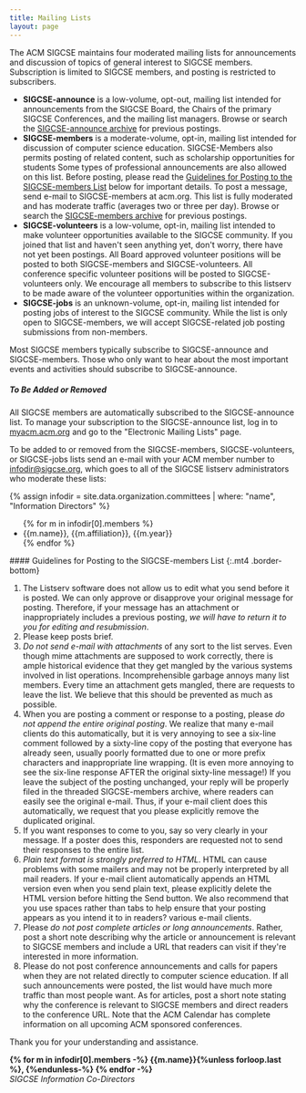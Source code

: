 ```yaml
---
title: Mailing Lists
layout: page
---
```


The ACM SIGCSE maintains four moderated mailing lists for announcements
and discussion of topics of general interest to SIGCSE members.
Subscription is limited to SIGCSE members, and posting is restricted to
subscribers.

-   **SIGCSE-announce** is a low-volume, opt-out, mailing list intended
    for announcements from the SIGCSE Board, the Chairs of the primary
    SIGCSE Conferences, and the mailing list managers. Browse or search
    the [SIGCSE-announce archive](https://listserv.acm.org/SCRIPTS/WA-ACMLPX.CGI?A0=SIGCSE-ANNOUNCE)
    for previous postings.
-   **SIGCSE-members** is a moderate-volume, opt-in, mailing list
    intended for discussion of computer science education.
    SIGCSE-Members also permits posting of related content, such as
    scholarship opportunities for students Some types of professional
    announcements are also allowed on this list. Before posting, please
    read the [Guidelines for Posting to the SIGCSE-members List](#guidelines) below for important details. To post a message,
    send e-mail to SIGCSE-members at acm.org. This list is fully
    moderated and has moderate traffic (averages two or three per day).
    Browse or search the [SIGCSE-members archive](https://listserv.acm.org/SCRIPTS/WA-ACMLPX.CGI?A0=SIGCSE-MEMBERS)
    for previous postings.
-   **SIGCSE-volunteers** is a low-volume, opt-in, mailing list intended
    to make volunteer opportunities available to the SIGCSE community.
    If you joined that list and haven\'t seen anything yet, don\'t
    worry, there have not yet been postings. All Board approved
    volunteer positions will be posted to both SIGCSE-members and
    SIGCSE-volunteers. All conference specific volunteer positions will
    be posted to SIGCSE-volunteers only. We encourage all members to
    subscribe to this listserv to be made aware of the volunteer
    opportunities within the organization.
-   **SIGCSE-jobs** is an unknown-volume, opt-in, mailing list intended
    for posting jobs of interest to the SIGCSE community. While the list
    is only open to SIGCSE-members, we will accept SIGCSE-related job
    posting submissions from non-members.

Most SIGCSE members typically subscribe to SIGCSE-announce and
SIGCSE-members. Those who only want to hear about the most important
events and activities should subscribe to SIGCSE-announce.

#####  To Be Added or Removed

All SIGCSE members are automatically subscribed to the SIGCSE-announce
list. To manage your subscription to the SIGCSE-announce list, log in to
[myacm.acm.org](http://myacm.acm.org) and go to the \"Electronic Mailing
Lists\" page.

To be added to or removed from the SIGCSE-members, SIGCSE-volunteers, or SIGCSE-jobs lists send an e-mail with your ACM member number to <infodir@sigcse.org>, which goes to all of the SIGCSE listserv administrators who moderate these lists:

{% assign infodir = site.data.organization.committees | where: "name", "Information Directors" %}
<ul>
{% for m in infodir[0].members %}
    <li>{{m.name}}, {{m.affiliation}}, {{m.year}}</li>
{% endfor %}
</ul>
#### <a name="#guidelines">Guidelines for Posting to the SIGCSE-members List</a>
{:.mt4 .border-bottom}

1.  The Listserv software does not allow us to edit what you send before
    it is posted. We can only approve or disapprove your original
    message for posting. Therefore, if your message has an attachment or
    inappropriately includes a previous posting, *we will have to return
    it to you for editing and resubmission*.
2.  Please keep posts brief.
3.  *Do not send e-mail with attachments* of any sort to the list
    serves. Even though mime attachments are supposed to work correctly,
    there is ample historical evidence that they get mangled by the
    various systems involved in list operations. Incomprehensible
    garbage annoys many list members. Every time an attachment gets
    mangled, there are requests to leave the list. We believe that this
    should be prevented as much as possible.
4.  When you are posting a comment or response to a posting, please *do
    not append the entire original posting*. We realize that many e-mail
    clients do this automatically, but it is very annoying to see a
    six-line comment followed by a sixty-line copy of the posting that
    everyone has already seen, usually poorly formatted due to one or
    more prefix characters and inappropriate line wrapping. (It is even
    more annoying to see the six-line response AFTER the original
    sixty-line message!) If you leave the subject of the posting
    unchanged, your reply will be properly filed in the threaded
    SIGCSE-members archive, where readers can easily see the original
    e-mail. Thus, if your e-mail client does this automatically, we
    request that you please explicitly remove the duplicated original.
5.  If you want responses to come to you, say so very clearly in your
    message. If a poster does this, responders are requested not to send
    their responses to the entire list.
6.  *Plain text format is strongly preferred to HTML*. HTML can cause
    problems with some mailers and may not be properly interpreted by
    all mail readers. If your e-mail client automatically appends an
    HTML version even when you send plain text, please explicitly delete
    the HTML version before hitting the Send button. We also recommend
    that you use spaces rather than tabs to help ensure that your
    posting appears as you intend it to in readers? various e-mail
    clients.
7.  Please *do not post complete articles or long announcements*.
    Rather, post a short note describing why the article or announcement
    is relevant to SIGCSE members and include a URL that readers can
    visit if they're interested in more information.
8.  Please do not post conference announcements and calls for papers
    when they are not related directly to computer science education. If
    all such announcements were posted, the list would have much more
    traffic than most people want. As for articles, post a short note
    stating why the conference is relevant to SIGCSE members and direct
    readers to the conference URL. Note that the ACM Calendar has
    complete information on all upcoming ACM sponsored conferences.

Thank you for your understanding and assistance.

<p><b>{% for m in infodir[0].members -%}
{{m.name}}{%unless forloop.last %}, {%endunless-%}
{% endfor -%}</b><br>
<i>SIGCSE Information Co-Directors</i></p>
